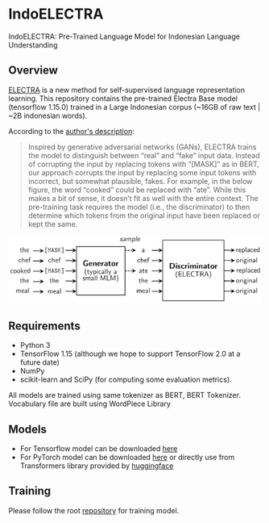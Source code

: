 # IndoELECTRA
IndoELECTRA: Pre-Trained Language Model for Indonesian Language Understanding

## Overview

[ELECTRA](https://openreview.net/pdf?id=r1xMH1BtvB) is a new method for self-supervised language representation learning. This repository contains the pre-trained Electra Base model (tensorflow 1.15.0) trained in a Large Indonesian corpus (~16GB of raw text | ~2B indonesian words). 

According to the [author's description](https://ai.googleblog.com/2020/03/more-efficient-nlp-model-pre-training.html):
> Inspired by generative adversarial networks (GANs), ELECTRA trains the model to distinguish between “real” and “fake” input data. Instead of corrupting the input by replacing tokens with “[MASK]” as in BERT, our approach corrupts the input by replacing some input tokens with incorrect, but somewhat plausible, fakes. For example, in the below figure, the word “cooked” could be replaced with “ate”. While this makes a bit of sense, it doesn’t fit as well with the entire context. The pre-training task requires the model (i.e., the discriminator) to then determine which tokens from the original input have been replaced or kept the same.

![electra idea](./electra.png)

## Requirements
* Python 3
* TensorFlow 1.15 (although we hope to support TensorFlow 2.0 at a future date)
* NumPy
* scikit-learn and SciPy (for computing some evaluation metrics).

All models are trained using same tokenizer as BERT, BERT Tokenizer. 
Vocabulary file are built using WordPiece Library

## Models
* For Tensorflow model can be downloaded [here](https://drive.google.com/file/d/1ErnmJf5Vqy9q1gWjEyjJwhj9JL3jU1nV/view?usp=sharing)
* For PyTorch model can be downloaded [here](https://huggingface.co/ChristopherA08/IndoELECTRA) or directly use from Transformers library provided by [huggingface](https://huggingface.co/models)


## Training

Please follow the root [repository](https://github.com/google-research/electra) for training model.
